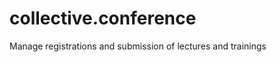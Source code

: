 collective.conference
=====================

Manage registrations and submission of lectures and trainings
